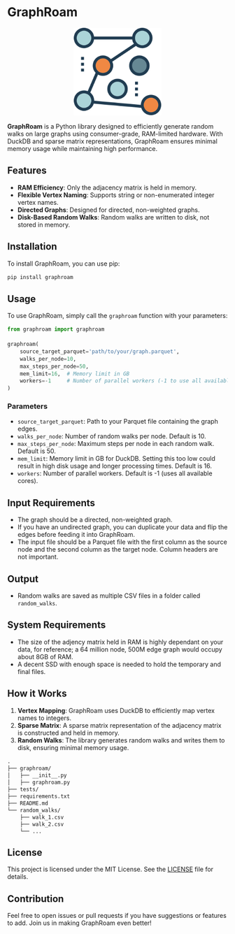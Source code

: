 # GraphRoam

<p align="center">
<img src="logo-graphroam.png" width="200">
</p>


**GraphRoam** is a Python library designed to efficiently generate random walks on large graphs using consumer-grade, RAM-limited hardware. With DuckDB and sparse matrix representations, GraphRoam ensures minimal memory usage while maintaining high performance.

## Features

- **RAM Efficiency**: Only the adjacency matrix is held in memory.
- **Flexible Vertex Naming**: Supports string or non-enumerated integer vertex names.
- **Directed Graphs**: Designed for directed, non-weighted graphs.
- **Disk-Based Random Walks**: Random walks are written to disk, not stored in memory.

## Installation

To install GraphRoam, you can use pip:

```sh
pip install graphroam
```

## Usage

To use GraphRoam, simply call the `graphroam` function with your parameters:

```python
from graphroam import graphroam

graphroam(
    source_target_parquet='path/to/your/graph.parquet',
    walks_per_node=10,
    max_steps_per_node=50,
    mem_limit=16,  # Memory limit in GB
    workers=-1     # Number of parallel workers (-1 to use all available cores)
)
```

### Parameters

- `source_target_parquet`: Path to your Parquet file containing the graph edges.
- `walks_per_node`: Number of random walks per node. Default is 10.
- `max_steps_per_node`: Maximum steps per node in each random walk. Default is 50.
- `mem_limit`: Memory limit in GB for DuckDB. Setting this too low could result in high disk usage and longer processing times. Default is 16.
- `workers`: Number of parallel workers. Default is -1 (uses all available cores).

## Input Requirements

- The graph should be a directed, non-weighted graph.
- If you have an undirected graph, you can duplicate your data and flip the edges before feeding it into GraphRoam.
- The input file should be a Parquet file with the first column as the source node and the second column as the target node. Column headers are not important.

## Output

- Random walks are saved as multiple CSV files in a folder called `random_walks`.

## System Requirements

- The size of the adjency matrix held in RAM is highly dependant on your data, for reference; a 64 million node, 500M edge graph would occupy about 8GB of RAM.
- A decent SSD with enough space is needed to hold the temporary and final files.

## How it Works

1. **Vertex Mapping**: GraphRoam uses DuckDB to efficiently map vertex names to integers.
2. **Sparse Matrix**: A sparse matrix representation of the adjacency matrix is constructed and held in memory.
3. **Random Walks**: The library generates random walks and writes them to disk, ensuring minimal memory usage.

```plaintext
.
├── graphroam/
│   ├── __init__.py
│   ├── graphroam.py
├── tests/
├── requirements.txt
├── README.md
└── random_walks/
    ├── walk_1.csv
    ├── walk_2.csv
    └── ...
```

## License

This project is licensed under the MIT License. See the [LICENSE](LICENSE) file for details.

## Contribution

Feel free to open issues or pull requests if you have suggestions or features to add. Join us in making GraphRoam even better!
